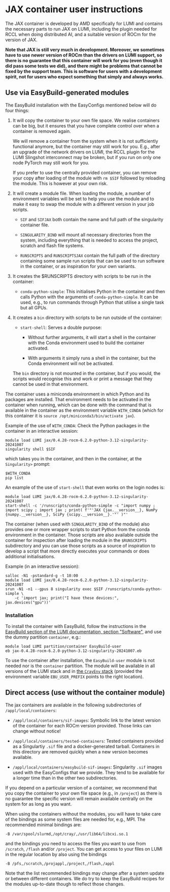 # JAX container user instructions

The JAX container is developed by AMD specifically for LUMI and contains the
necessary parts to run JAX on LUMI, including the plugin needed for RCCL when
doing distributed AI, and a suitable version of ROCm for the version of JAX.

**Note that JAX is still very much in development. Moreover, we sometimes have
to use newer version of ROCm than the drivers on LUMI support, so there is no
guarantee that this container will work for you (even though it did pass some
tests we did), and there might be problems that cannot be fixed by the
support team. This is software for users with a development spirit, not
for users who expect something that simply and always works.**


## Use via EasyBuild-generated modules

The EasyBuild installation with the EasyConfigs mentioned below will do four things:

1.  It will copy the container to your own file space. We realise containers can be
    big, but it ensures that you have complete control over when a container is
    removed again.
    
    We will remove a container from the system when it is not sufficiently functional
    anymore, but the container may still work for you. E.g., after an upgrade of the 
    network drivers on LUMI, the RCCL plugin for the LUMI Slingshot interconnect may be broken,
    but if you run on only one node PyTorch may still work for you.

    If you prefer to use the centrally provided container, you can remove your copy 
    after loading of the module with `rm $SIF` followed by reloading the module. This
    is however at your own risk. 

2.  It will create a module file. 
    When loading the module, a number of environment variables will
    be set to help you use the module and to make it easy to swap the module with a
    different version in your job scripts.
    
    -   `SIF` and `SIFJAX` both contain the name and full path of the singularity
        container file.
        
    -   `SINGULARITY_BIND` will mount all necessary directories from the system,
        including everything that is needed to access the project, scratch and flash
        file systems.
        
    -   `RUNSCRIPTS` and `RUNSCRIPTSJAX` contain the full path of the directory
        containing some sample run scripts that can be used to run software in the 
        container, or as inspiration for your own variants.
        
3.  It creates the $RUNSCRIPTS directory with scripts to be run in the container:

    -   `conda-python-simple`: This initialises Python in the container and then calls Python
        with the arguments of `conda-python-simple`. It can be used, e.g., to run commands
        through Python that utilise a single task but all GPUs.
        
4.  It creates a `bin` directory with scripts to be run outside of the container:

    -   `start-shell`: Serves a double purpose:
    
        -   Without further arguments, it will start a shell in the container with 
            the Conda environment used to build the container activated.
            
        -   With arguments it simply runs a shell in the container, but the Conda 
            environment will not be activated.
            
    The `bin` directory is not mounted in the container, but if you would, the 
    scripts would recognise this and work or print a message that they cannot 
    be used in that environment.

The container uses a miniconda environment in which Python and its packages are installed.
That environment needs to be activated in the container when running, which can be done
with the command that is available in the container as the environment variable
`WITH_CONDA` (which for this container it is
`source /opt/miniconda3/bin/activate jax`).

Example of the use of `WITH_CONDA`: Check the Python packages in the container
in an interactive session:

```
module load LUMI jax/0.4.28-rocm-6.2.0-python-3.12-singularity-20241007
singularity shell $SIF
```

which takes you in the container, and then in the container, at the `Singularity>` 
prompt:

```
$WITH_CONDA
pip list
```

An example of the use of `start-shell` that even works on the login nodes is:

```
module load LUMI jax/0.4.28-rocm-6.2.0-python-3.12-singularity-20241007
start-shell -c '/runscripts/conda-python-simple -c "import numpy ; import scipy ; import jax ; print( f'"'JAX {jax.__version__}, NumPy {numpy.__version__}, SciPy {scipy.__version__}.'"' )"'
```

The container (when used with `SINGULARITY_BIND` of the module) also provides
one or more wrapper scripts to start Python from the
conda environment in the container. Those scripts are also available outside the 
container for inspection after loading the module in the 
`$RUNSCRIPTS` subdirectory and you can use those scripts as a source
of inspiration to develop a script that more directly executes your commands or
does additional initialisations.

Example (in an interactive session):

```
salloc -N1 -pstandard-g -t 10:00
module load LUMI jax/0.4.28-rocm-6.2.0-python-3.12-singularity-20241007
srun -N1 -n1 --gpus 8 singularity exec $SIF /runscripts/conda-python-simple \
    -c 'import jax; print("I have these devices:", jax.devices("gpu"))'
```


### Installation

To install the container with EasyBuild, follow the instructions in the
[EasyBuild section of the LUMI documentation, section "Software"](https://docs.lumi-supercomputer.eu/software/installing/easybuild/),
and use the dummy partition `container`, e.g.:

```
module load LUMI partition/container EasyBuild-user
eb jax-0.4.28-rocm-6.2.0-python-3.12-singularity-20241007.eb
```

To use the container after installation, the `EasyBuild-user` module is not needed nor
is the `container` partition. The module will be available in all versions of the LUMI stack
and in [the `CrayEnv` stack](https://docs.lumi-supercomputer.eu/runjobs/lumi_env/softwarestacks/#crayenv)
(provided the environment variable `EBU_USER_PREFIX` points to the right location).


## Direct access (use without the container module)

The jax containers are available in the following subdirectories of `/appl/local/containers`:

-   `/appl/local/containers/sif-images`: Symbolic link to the latest version of the container
    for each ROCm version provided. Those links can change without notice!

-   `/appl/local/containers/tested-containers`: Tested containers provided as a Singulartiy `.sif` file
    and a docker-generated tarball. Containers in this directory are removed quickly when a new version
    becomes available.

-   `/appl/local/containers/easybuild-sif-images`: Singularity `.sif` images used with the EasyConfigs
    that we provide. They tend to be available for a longer time than in the other two subdirectories.

If you depend on a particular version of a container, we recommend that you copy the container to
your own file space (e.g., in `/project`) as there is no guarantee the specific version will remain
available centrally on the system for as long as you want.

When using the containers without the modules, you will have to take care of the bindings as some
system files are needed for, e.g., MPI. The recommended minimal bindings are:

```
-B /var/spool/slurmd,/opt/cray/,/usr/lib64/libcxi.so.1
```

and the bindings you need to access the files you want to use from `/scratch`, `/flash` and/or `/project`.
You can get access to your files on LUMI in the regular location by also using the bindings

```
-B /pfs,/scratch,/projappl,/project,/flash,/appl
```

Note that the list recommended bindings may change after a system update or between 
different containers. We do try to keep the EasyBuild recipes for the modules 
up-to-date though to reflect those changes.

